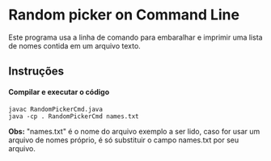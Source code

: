 # Random picker on Command Line
Este programa usa a linha de comando para embaralhar e imprimir uma lista de nomes contida em um arquivo texto.
## Instruções
#### Compilar e executar o código
```
javac RandomPickerCmd.java
java -cp . RandomPickerCmd names.txt
```

**Obs:** "names.txt" é o nome do arquivo exemplo a ser lido, caso for usar um arquivo de nomes próprio, é só substituir o campo names.txt por seu arquivo.
